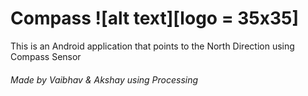 # Compass ![alt text][logo = 35x35]
This is an Android application that points to the North Direction using Compass Sensor

###### Made by Vaibhav & Akshay using Processing

[logo]: http://eufami.org/wp-content/uploads/2018/03/compass.png
